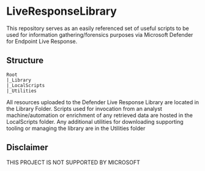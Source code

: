 # LiveResponseLibrary

This repository serves as an easily referenced set of useful scripts to be used for information gathering/forensics purposes via Microsoft Defender for Endpoint Live Response. 

## Structure

```
Root
|_Library
|_LocalScripts
|_Utilities
```

All resources uploaded to the Defender Live Response Library are located in the Library Folder. Scripts used for invocation from an analyst machine/automation or enrichment of any retrieved data are hosted in the LocalScripts folder. Any additional utilities for downloading supporting tooling or managing the library are in the Utilities folder

## Disclaimer
THIS PROJECT IS NOT SUPPORTED BY MICROSOFT
